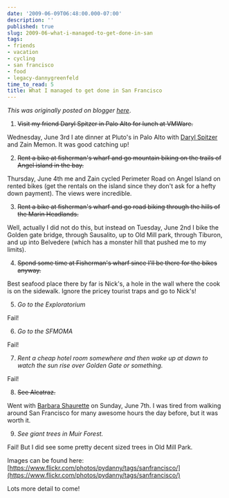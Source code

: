```yaml
---
date: '2009-06-09T06:48:00.000-07:00'
description: ''
published: true
slug: 2009-06-what-i-managed-to-get-done-in-san
tags:
- friends
- vacation
- cycling
- san francisco
- food
- legacy-dannygreenfeld
time_to_read: 5
title: What I managed to get done in San Francisco
---
```


*This was originally posted on blogger [here](https://dannygreenfeld.blogspot.com/2009/06/what-i-managed-to-get-done-in-san.html)*.

1. <s>Visit my friend Daryl Spitzer in Palo Alto for lunch at VMWare.</s>

Wednesday, June 3rd I ate dinner at Pluto's in Palo Alto with [Daryl Spitzer](https://yacitus.com/) and Zain Memon. It was good catching up!

2. <s>Rent a bike at fisherman's wharf and go mountain biking on the trails of Angel island in the bay.</s>

Thursday, June 4th me and Zain cycled Perimeter Road on Angel Island on rented bikes (get the rentals on the island since they don't ask for a hefty down payment). The views were incredible.

3. <s>Rent a bike at fisherman's wharf and go road biking through the hills of the Marin Headlands.</s>

Well, actually I did not do this, but instead on Tuesday, June 2nd I bike the Golden gate bridge, through Sausalito, up to Old Mill park, through Tiburon, and up into Belvedere (which has a monster hill that pushed me to my limits).

4. <s>Spend some time at Fisherman's wharf since I'll be there for the bikes anyway.</s>

Best seafood place there by far is Nick's, a hole in the wall where the cook is on the sidewalk. Ignore the pricey tourist traps and go to Nick's!

5. <span style="font-style: italic;">Go to the Exploratorium</span>

Fail!

6. <span style="font-style: italic;">Go to the SFMOMA</span>

Fail!

7. <span style="font-style: italic;">Rent a cheap hotel room somewhere and then wake up at dawn to watch the sun rise over Golden Gate or something.</span>

Fail!

8. <s>See Alcatraz.</s>

Went with [Barbara Shaurette](https://www.djangrrl.com/) on Sunday, June 7th. I was tired from walking around San Francisco for many awesome hours the day before, but it was worth it.

9. <span style="font-style: italic;">See giant trees in Muir Forest.</span>

Fail! But I did see some pretty decent sized trees in Old Mill Park.

Images can be found here: [https://www.flickr.com/photos/pydanny/tags/sanfrancisco/](https://www.flickr.com/photos/pydanny/tags/sanfrancisco/)

Lots more detail to come!